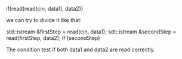 
if(read(read(cin, data1), data2))

we can try to divide it like that:

std::istream &firstStep = read(cin, data1);
sdt::istream &secondStep = read(firstStep, data2);
if (secondStep)


The condition test if both data1 and data2 are read correctly.


